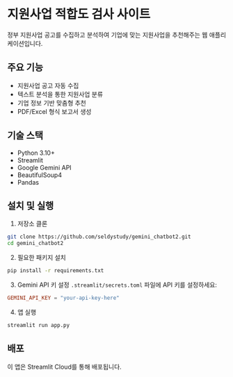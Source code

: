    # 지원사업 적합도 검사 사이트

   정부 지원사업 공고를 수집하고 분석하여 기업에 맞는 지원사업을 추천해주는 웹 애플리케이션입니다.

   ## 주요 기능

   - 지원사업 공고 자동 수집
   - 텍스트 분석을 통한 지원사업 분류
   - 기업 정보 기반 맞춤형 추천
   - PDF/Excel 형식 보고서 생성

   ## 기술 스택

   - Python 3.10+
   - Streamlit
   - Google Gemini API
   - BeautifulSoup4
   - Pandas

   ## 설치 및 실행

   1. 저장소 클론
   ```bash
   git clone https://github.com/seldystudy/gemini_chatbot2.git
   cd gemini_chatbot2
   ```

   2. 필요한 패키지 설치
   ```bash
   pip install -r requirements.txt
   ```

   3. Gemini API 키 설정
   `.streamlit/secrets.toml` 파일에 API 키를 설정하세요:
   ```toml
   GEMINI_API_KEY = "your-api-key-here"
   ```

   4. 앱 실행
   ```bash
   streamlit run app.py
   ```

   ## 배포

   이 앱은 Streamlit Cloud를 통해 배포됩니다.
